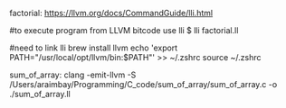 factorial: 
https://llvm.org/docs/CommandGuide/lli.html

#to execute program from LLVM bitcode use lli
$ lli factorial.ll

#need to link lli 
brew install llvm
echo 'export PATH="/usr/local/opt/llvm/bin:$PATH"' >> ~/.zshrc
source ~/.zshrc

sum_of_array:
clang -emit-llvm -S /Users/araimbay/Programming/C_code/sum_of_array/sum_of_array.c -o ./sum_of_array.ll